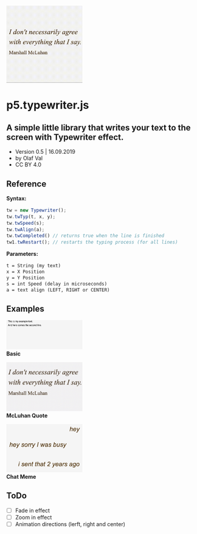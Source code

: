 <img src="typewriter-mcluhan.gif" width=200>

# p5.typewriter.js
## A simple little library that writes your text to the screen with Typewriter effect.

- Version 0.5 | 16.09.2019
- by Olaf Val
- CC BY 4.0


## Reference

**Syntax:**
```javascript
tw = new Typewriter();
tw.twTyp(t, x, y);
tw.twSpeed(s);
tw.twAlign(a);
tw.twCompleted() // returns true when the line is finished
tw1.twRestart(); // restarts the typing process (for all lines)
```

**Parameters:**
```
t = String (my text)
x = X Position
y = Y Position
s = int Speed (delay in microseconds)
a = text align (LEFT, RIGHT or CENTER)
```


## Examples

<img src="Examples/basic.jpg" width=200><br>
**Basic** 

<img src="Examples/mcluhanquote.jpg" width=200><br>
**McLuhan Quote**

<img src="Examples/chat-meme.png" width=200><br>
**Chat Meme**


## ToDo

- [ ] Fade in effect
- [ ] Zoom in effect
- [ ] Animation directions (lerft, right and center) 

<br>
